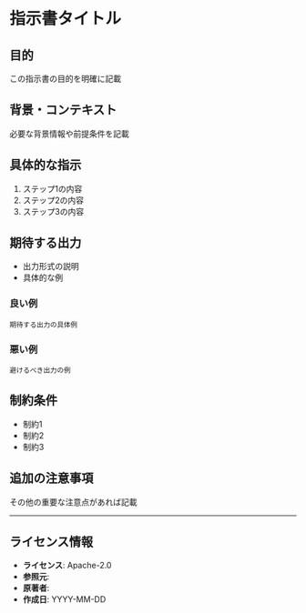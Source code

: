 # 指示書タイトル

## 目的
この指示書の目的を明確に記載

## 背景・コンテキスト
必要な背景情報や前提条件を記載

## 具体的な指示
1. ステップ1の内容
2. ステップ2の内容
3. ステップ3の内容

## 期待する出力
- 出力形式の説明
- 具体的な例

### 良い例
```
期待する出力の具体例
```

### 悪い例
```
避けるべき出力の例
```

## 制約条件
- 制約1
- 制約2
- 制約3

## 追加の注意事項
その他の重要な注意点があれば記載

---
## ライセンス情報
- **ライセンス**: Apache-2.0
- **参照元**: 
- **原著者**: 
- **作成日**: YYYY-MM-DD